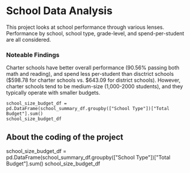 # School Data Analysis

This project looks at school performance through various lenses. Performance by school, school type, grade-level, and spend-per-student are all considered. 

### Noteable Findings

Charter schools have better overall performance (90.56% passing both math and reading), and spend less per-student than disctrict schools ($598.78 for charter schools vs. $643.09 for district schools). However, charter schools tend to be medium-size (1,000-2000 students), and they typically operate with smaller budgets. 

    school_size_budget_df = pd.DataFrame(school_summary_df.groupby(["School Type"])["Total Budget"].sum()
    school_size_budget_df

## About the coding of the project
  school_size_budget_df = pd.DataFrame(school_summary_df.groupby(["School Type"])["Total Budget"].sum()
  school_size_budget_df